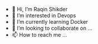 - 👋 Hi, I’m Raqin Shikder
- 👀 I’m interested in Devops
- 🌱 I’m currently learning Docker
- 💞️ I’m looking to collaborate on ...
- 📫 How to reach me ...

<!---
qleqs/qleqs is a ✨ special ✨ repository because its `README.md` (this file) appears on your GitHub profile.
You can click the Preview link to take a look at your changes.
--->

